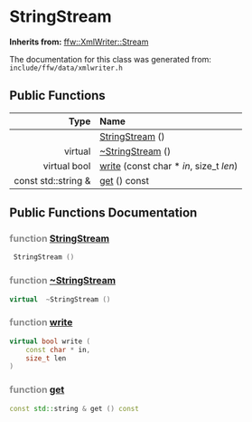 StringStream
===================================


**Inherits from:** [ffw::XmlWriter::Stream](ffw_XmlWriter_Stream.html)

The documentation for this class was generated from: `include/ffw/data/xmlwriter.h`



## Public Functions

| Type | Name |
| -------: | :------- |
|   | [StringStream](#0181aadd) ()  |
|  virtual  | [~StringStream](#9b4851e2) ()  |
|  virtual bool | [write](#53a56fef) (const char * _in_, size_t _len_)  |
|  const std::string & | [get](#a594c552) () const  |


## Public Functions Documentation

### <span style="opacity:0.5;">function</span> <a id="0181aadd" href="#0181aadd">StringStream</a>

```cpp
 StringStream () 
```



### <span style="opacity:0.5;">function</span> <a id="9b4851e2" href="#9b4851e2">~StringStream</a>

```cpp
virtual  ~StringStream () 
```



### <span style="opacity:0.5;">function</span> <a id="53a56fef" href="#53a56fef">write</a>

```cpp
virtual bool write (
    const char * in,
    size_t len
) 
```



### <span style="opacity:0.5;">function</span> <a id="a594c552" href="#a594c552">get</a>

```cpp
const std::string & get () const 
```






